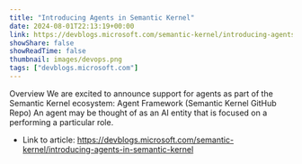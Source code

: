 ```yaml
---
title: "Introducing Agents in Semantic Kernel"
date: 2024-08-01T22:13:19+00:00
link: https://devblogs.microsoft.com/semantic-kernel/introducing-agents-in-semantic-kernel
showShare: false
showReadTime: false
thumbnail: images/devops.png
tags: ["devblogs.microsoft.com"]
---
```

Overview We are excited to announce support for agents as part of the Semantic Kernel ecosystem: Agent Framework (Semantic Kernel GitHub Repo) An agent may be thought of as an AI entity that is focused on a performing a particular role.

- Link to article: https://devblogs.microsoft.com/semantic-kernel/introducing-agents-in-semantic-kernel